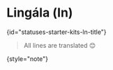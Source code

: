 # Lingála (ln)
{id="statuses-starter-kits-ln-title"}


> All lines are translated 😊
>
{style="note"}
